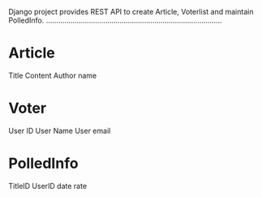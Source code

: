 
Django project provides REST API to create Article, Voterlist and maintain PolledInfo. 
......................................................................................

Article 
=======
Title
Content
Author name

Voter
===========
User ID
User Name
User email

PolledInfo
========
TitleID
UserID
date
rate


